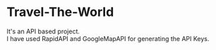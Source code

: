 # Travel-The-World

It's an API based project.
<br/>
I have used RapidAPI and GoogleMapAPI for generating the API Keys.
